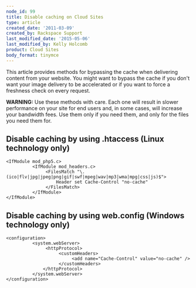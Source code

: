 ```yaml
---
node_id: 99
title: Disable caching on Cloud Sites
type: article
created_date: '2011-03-09'
created_by: Rackspace Support
last_modified_date: '2015-05-06'
last_modified_by: Kelly Holcomb
product: Cloud Sites
body_format: tinymce
---
```


This article provides methods for bypassing the cache when delivering
content from your website. You might want to bypass the cache if you
don't want your image delivery to be accelerated or if you want to force
a freshness check on every request.

**WARNING:** Use these methods with care. Each one will result in slower
performance on your site for end users and, in some cases, will increase
your bandwidth fees. Use them only if you need them, and only for the
files you need them for.

Disable caching by using .htaccess (Linux technology only)
----------------------------------------------------------

    <IfModule mod_php5.c>
              <IfModule mod_headers.c>
                   <FilesMatch "\.(ico|flv|jpg|jpeg|png|gif|swf|mpeg|wav|mp3|wma|mpg|css|js)$">
                       Header set Cache-Control "no-cache"
                   </FilesMatch>
              </IfModule>
    </IfModule>


Disable caching by using web.config (Windows technology only)
-------------------------------------------------------------

    <configuration>
              <system.webServer>
                   <httpProtocol>
                        <customHeaders>
                             <add name="Cache-Control" value="no-cache" />
                        </customHeaders>
                  </httpProtocol>
              </system.webServer>
    </configuration>

